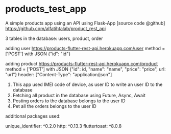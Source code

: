 # products_test_app

A simple products app using an API using Flask-App
[source code @github]
https://github.com/alfatihtalab/product_rest_api

3 tables in the database: users, product, order

adding user
https://products-flutter-rest-api.herokuapp.com/user
method = ['POST'] with JSON {"id": "id"}

adding product
https://products-flutter-rest-api.herokuapp.com/product
method = ['POST'] with JSON {"id": id, "name": "name", "price": "price", url: "url"}
header: ["Content-Type": "application/json"]



1. This app used IMEI code of device, as user ID to write an user ID to the database
2. Fetching all product in the database using Future, Async, Await
3. Posting orders to the database belongs to the user ID
4. Pet all the orders belongs to the user ID


additional packages used:

unique_identifier: ^0.2.0
http: ^0.13.3
fluttertoast: ^8.0.8
